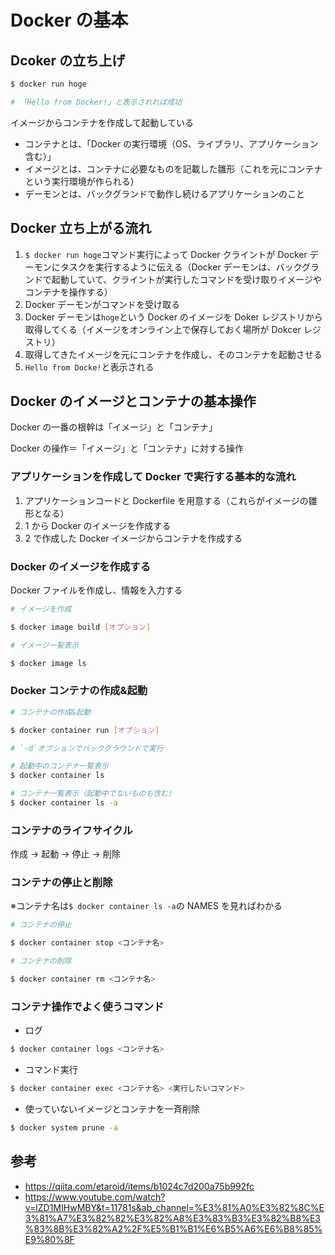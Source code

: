 # Docker の基本

## Dcoker の立ち上げ

```bash
$ docker run hoge

# 「Hello from Docker!」と表示されれば成功
```

イメージからコンテナを作成して起動している

- コンテナとは、「Docker の実行環境（OS、ライブラリ、アプリケーション含む）」
- イメージとは、コンテナに必要なものを記載した雛形（これを元にコンテナという実行環境が作られる）
- デーモンとは、バックグランドで動作し続けるアプリケーションのこと

## Docker 立ち上がる流れ

1. `$ docker run hoge`コマンド実行によって Docker クライントが Docker デーモンにタスクを実行するように伝える（Docker デーモンは、バックグランドで起動していて、クライントが実行したコマンドを受け取りイメージやコンテナを操作する）
2. Docker デーモンがコマンドを受け取る
3. Docker デーモンは`hoge`という Docker のイメージを Doker レジストリから取得してくる（イメージをオンライン上で保存しておく場所が Dokcer レジストリ）
4. 取得してきたイメージを元にコンテナを作成し、そのコンテナを起動させる
5. `Hello from Docke!`と表示される

## Docker のイメージとコンテナの基本操作

Docker の一番の根幹は「イメージ」と「コンテナ」

Docker の操作＝「イメージ」と「コンテナ」に対する操作

### アプリケーションを作成して Docker で実行する基本的な流れ

1. アプリケーションコードと Dockerfile を用意する（これらがイメージの雛形となる）
2. 1 から Docker のイメージを作成する
3. 2 で作成した Docker イメージからコンテナを作成する

### Docker のイメージを作成する

Docker ファイルを作成し、情報を入力する

```bash
# イメージを作成

$ docker image build [オプション]
```

```bash
# イメージ一覧表示

$ docker image ls
```

### Docker コンテナの作成&起動

```bash
# コンテナの作成&起動

$ docker container run [オプション]

# `-d`オプションでバックグラウンドで実行
```

```bash
# 起動中のコンテナ一覧表示
$ docker container ls

# コンテナ一覧表示（起動中でないものも含む）
$ docker container ls -a
```

### コンテナのライフサイクル

作成 → 起動 → 停止 → 削除

### コンテナの停止と削除

※コンテナ名は`$ docker container ls -a`の NAMES を見ればわかる

```bash
# コンテナの停止

$ docker container stop <コンテナ名>
```

```bash
# コンテナの削除

$ docker container rm <コンテナ名>
```

### コンテナ操作でよく使うコマンド

- ログ

```bash
$ docker container logs <コンテナ名>
```

- コマンド実行

```bash
$ docker container exec <コンテナ名> <実行したいコマンド>
```

- 使っていないイメージとコンテナを一斉削除

```bash
$ docker system prune -a
```

## 参考

- https://qiita.com/etaroid/items/b1024c7d200a75b992fc
- https://www.youtube.com/watch?v=lZD1MIHwMBY&t=11781s&ab_channel=%E3%81%A0%E3%82%8C%E3%81%A7%E3%82%82%E3%82%A8%E3%83%B3%E3%82%B8%E3%83%8B%E3%82%A2%2F%E5%B1%B1%E6%B5%A6%E6%B8%85%E9%80%8F
